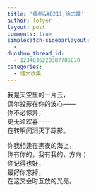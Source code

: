 ```yaml
---
title: '偶然&#8211;徐志摩'
author: lofyer
layout: post
comments: true
simplecatch-sidebarlayout:
  - 
duoshuo_thread_id:
  - 1234836220387786870
categories:
  - 博文收集
---
```

我是天空里的一片云，  
偶尔投影在你的波心——  
你不必惊异，  
更无须欢喜——  
在转瞬间消灭了踪影。

你我相逢在黑夜的海上，  
你有你的，我有我的，方向；  
你记得也好，  
最好你忘掉，  
在这交会时互放的光亮。